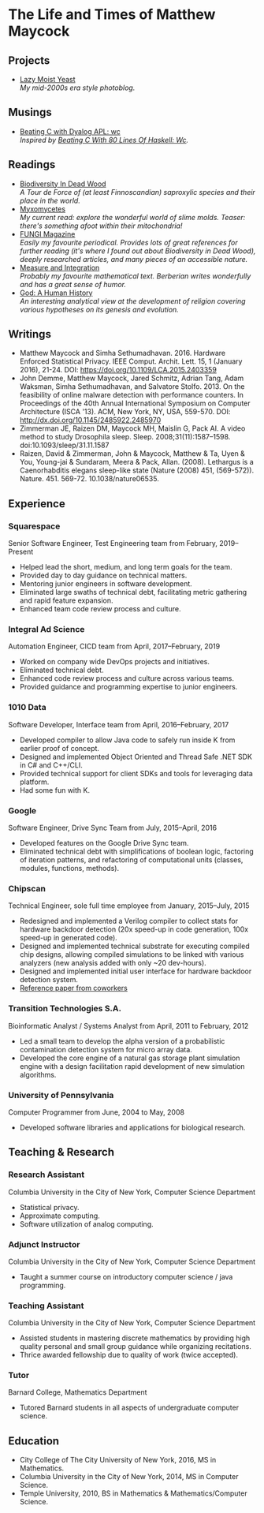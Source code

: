 # The Life and Times of Matthew Maycock

## Projects
- [Lazy Moist Yeast](https://www.LazyMoistYeast.com/)  
  _My mid-2000s era style photoblog._

## Musings
- [Beating C with Dyalog APL: wc](https://ummaycoc.github.io/wc.apl/)  
  _Inspired by [Beating C With 80 Lines Of Haskell: Wc](https://chrispenner.ca/posts/wc)._

## Readings
- [Biodiversity In Dead Wood](https://www.cambridge.org/core/books/biodiversity-in-dead-wood/32EA8DA79A503B95795384FFA5BC993D)  
  _A Tour de Force of (at least Finnoscandian) saproxylic species and their place in the world._
- [Myxomycetes](https://www.elsevier.com/books/myxomycetes/alvarado/978-0-12-805089-7)  
  _My current read: explore the wonderful world of slime molds. Teaser: there's something afoot within their mitochondria!_
- [FUNGI Magazine](http://fungimag.com)  
  _Easily my favourite periodical. Provides lots of great references for further reading (it's where I found out about Biodiversity in Dead Wood), deeply researched articles, and many pieces of an accessible nature._
- [Measure and Integration](https://www.maa.org/press/maa-reviews/measure-and-integration)  
  _Probably my favourite mathematical text. Berberian writes wonderfully and has a great sense of humor._
- [God: A Human History](http://rezaaslan.com/book/god-a-human-history/)  
  _An interesting analytical view at the development of religion covering various hypotheses on its genesis and evolution._

## Writings
- Matthew Maycock and Simha Sethumadhavan. 2016. Hardware Enforced Statistical Privacy. IEEE Comput. Archit. Lett. 15, 1 (January 2016), 21-24. DOI: https://doi.org/10.1109/LCA.2015.2403359
- John Demme, Matthew Maycock, Jared Schmitz, Adrian Tang, Adam Waksman, Simha Sethumadhavan, and Salvatore Stolfo. 2013. On the feasibility of online malware detection with performance counters. In Proceedings of the 40th Annual International Symposium on Computer Architecture (ISCA '13). ACM, New York, NY, USA, 559-570. DOI: http://dx.doi.org/10.1145/2485922.2485970
- Zimmerman JE, Raizen DM, Maycock MH, Maislin G, Pack AI. A video method to study Drosophila sleep. Sleep. 2008;31(11):1587–1598. doi:10.1093/sleep/31.11.1587
- Raizen, David & Zimmerman, John & Maycock, Matthew & Ta, Uyen & You, Young-jai & Sundaram, Meera & Pack, Allan. (2008). Lethargus is a Caenorhabditis elegans sleep-like state (Nature (2008) 451, (569-572)). Nature. 451. 569-72. 10.1038/nature06535.

## Experience
### Squarespace
Senior Software Engineer, Test Engineering team from February, 2019–Present
- Helped lead the short, medium, and long term goals for the team.
- Provided day to day guidance on technical matters.
- Mentoring junior engineers in software development.
- Eliminated large swaths of technical debt, facilitating metric gathering and rapid feature expansion.
- Enhanced team code review process and culture.

### Integral Ad Science
Automation Engineer, CICD team from April, 2017–February, 2019
- Worked on company wide DevOps projects and initiatives.
- Eliminated technical debt.
- Enhanced code review process and culture across various teams.
- Provided guidance and programming expertise to junior engineers.

### 1010 Data
Software Developer, Interface team from April, 2016–February, 2017
- Developed compiler to allow Java code to safely run inside K from earlier proof of concept.
- Designed and implemented Object Oriented and Thread Safe .NET SDK in C# and C++/CLI.
- Provided technical support for client SDKs and tools for leveraging data platform.
- Had some fun with K.

### Google
Software Engineer, Drive Sync Team from July, 2015–April, 2016
- Developed features on the Google Drive Sync team. 
- Eliminated technical debt with simplifications of boolean logic, factoring of iteration patterns, and refactoring of computational units (classes, modules, functions, methods).

### Chipscan
Technical Engineer, sole full time employee from January, 2015–July, 2015
- Redesigned and implemented a Verilog compiler to collect stats for hardware backdoor detection (20x speed-up in code generation, 100x speed-up in generated code).
- Designed and implemented technical substrate for executing compiled chip designs, allowing compiled simulations to be linked with various analyzers (new analysis added with only ~20 dev-hours).
- Designed and implemented initial user interface for hardware backdoor detection system.
- [Reference paper from coworkers](http://www.cs.columbia.edu/~simha/preprint_ccs13.pdf)

### Transition Technologies S.A.
Bioinformatic Analyst / Systems Analyst from April, 2011 to February, 2012
- Led a small team to develop the alpha version of a probabilistic contamination detection system for micro array data. 
- Developed the core engine of a natural gas storage plant simulation engine with a design facilitation rapid development of new simulation algorithms.

### University of Pennsylvania
Computer Programmer from June, 2004 to May, 2008
- Developed software libraries and applications for biological research.

## Teaching & Research
### Research Assistant
Columbia University in the City of New York, Computer Science Department  
- Statistical privacy.
- Approximate computing.
- Software utilization of analog computing.

### Adjunct Instructor
Columbia University in the City of New York, Computer Science Department  
- Taught a summer course on introductory computer science / java programming.

### Teaching Assistant
Columbia University in the City of New York, Computer Science Department  
- Assisted students in mastering discrete mathematics by providing high quality personal and small group guidance while organizing recitations.
- Thrice awarded fellowship due to quality of work (twice accepted).

### Tutor
Barnard College, Mathematics Department  
- Tutored Barnard students in all aspects of undergraduate computer science.

## Education
- City College of The City University of New York, 2016, MS in Mathematics.
- Columbia University in the City of New York, 2014, MS in Computer Science.
- Temple University, 2010, BS in Mathematics &amp; Mathematics/Computer Science.
